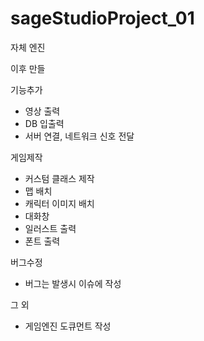 ﻿# sageStudioProject_01

자체 엔진

이후 만들

기능추가
 - 영상 출력
 - DB 입출력
 - 서버 연결, 네트워크 신호 전달
 
게임제작
 - 커스텀 클래스 제작
 - 맵 배치
 - 캐릭터 이미지 배치
 - 대화창
 - 일러스트 출력
 - 폰트 출력

버그수정
 - 버그는 발생시 이슈에 작성

그 외
 - 게임엔진 도큐먼트 작성
